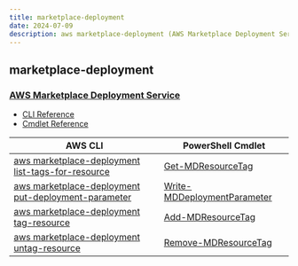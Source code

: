 ```yaml
---
title: marketplace-deployment
date: 2024-07-09
description: aws marketplace-deployment (AWS Marketplace Deployment Service) command/cmdlet list.
---
```


## marketplace-deployment

### [AWS Marketplace Deployment Service](https://aws.amazon.com/marketplace/)

* [CLI Reference](https://awscli.amazonaws.com/v2/documentation/api/latest/reference/marketplace-deployment/index.html)
* [Cmdlet Reference](https://docs.aws.amazon.com/powershell/latest/reference/items/MarketplaceDeployment_cmdlets.html)

|AWS CLI|PowerShell Cmdlet|
|----|----|
|[aws marketplace-deployment list-tags-for-resource](https://awscli.amazonaws.com/v2/documentation/api/latest/reference/marketplace-deployment/list-tags-for-resource.html)|[Get-MDResourceTag](https://docs.aws.amazon.com/powershell/latest/reference/items/Get-MDResourceTag.html)|
|[aws marketplace-deployment put-deployment-parameter](https://awscli.amazonaws.com/v2/documentation/api/latest/reference/marketplace-deployment/put-deployment-parameter.html)|[Write-MDDeploymentParameter](https://docs.aws.amazon.com/powershell/latest/reference/items/Write-MDDeploymentParameter.html)|
|[aws marketplace-deployment tag-resource](https://awscli.amazonaws.com/v2/documentation/api/latest/reference/marketplace-deployment/tag-resource.html)|[Add-MDResourceTag](https://docs.aws.amazon.com/powershell/latest/reference/items/Add-MDResourceTag.html)|
|[aws marketplace-deployment untag-resource](https://awscli.amazonaws.com/v2/documentation/api/latest/reference/marketplace-deployment/untag-resource.html)|[Remove-MDResourceTag](https://docs.aws.amazon.com/powershell/latest/reference/items/Remove-MDResourceTag.html)|

